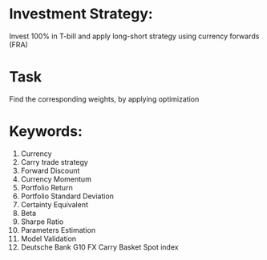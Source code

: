 
# Investment Strategy:
Invest 100\% in T-bill and apply long-short strategy using currency forwards (FRA)
# Task 
Find the corresponding weights, by applying optimization
# Keywords:
1. Currency
2. Carry trade strategy
3. Forward Discount
4. Currency Momentum
5. Portfolio Return
6. Portfolio Standard Deviation
7. Certainty Equivalent
8. Beta
9. Sharpe Ratio
10. Parameters Estimation
11. Model Validation
12. Deutsche Bank G10 FX Carry Basket Spot index
